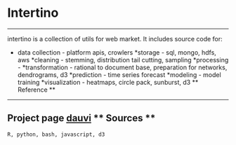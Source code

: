# Intertino
-----------
intertino is a collection of utils for web market.
It includes source code for:
* data collection - platform apis, crowlers
*storage - sql, mongo, hdfs, aws
*cleaning - stemming, distribution tail cutting, sampling
*processing - 
*transformation - rational to document base, preparation for networks, dendrograms, d3
*prediction - time series forecast
*modeling - model training
*visualization - heatmaps, circle pack, sunburst, d3
** Reference **
---------------
Project page [dauvi](http://dauvi.org/utils/)
** Sources **
-------------
```
R, python, bash, javascript, d3
```
